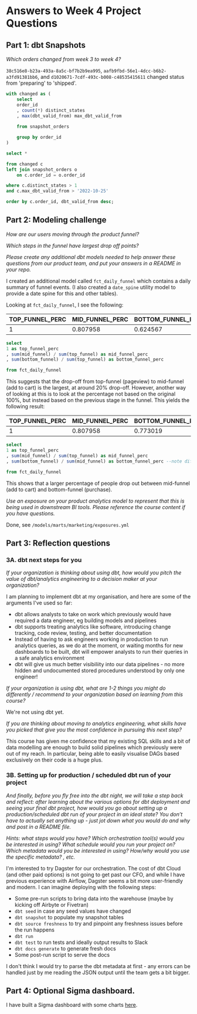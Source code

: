# Answers to Week 4 Project Questions

## Part 1: dbt Snapshots

_Which orders changed from week 3 to week 4?_

`38c516e8-b23a-493a-8a5c-bf7b2b9ea995`, `aafb9fbd-56e1-4dcc-b6b2-a3fd91381bb6`, and `d1020671-7cdf-493c-b008-c48535415611` changed status from 'preparing' to 'shipped'.

```sql
with changed as (
    select 
    order_id
    , count(*) distinct_states
    , max(dbt_valid_from) max_dbt_valid_from
    
    from snapshot_orders

    group by order_id
)

select *

from changed c
left join snapshot_orders o
    on c.order_id = o.order_id

where c.distinct_states > 1
and c.max_dbt_valid_from > '2022-10-25'

order by c.order_id, dbt_valid_from desc;
```

## Part 2: Modeling challenge

_How are our users moving through the product funnel?_

_Which steps in the funnel have largest drop off points?_

_Please create any additional dbt models needed to help answer these questions from our product team, and put your answers in a README in your repo._

I created an additional model called `fct_daily_funnel` which contains a daily summary of funnel events. (I also created a `date_spine` utility model to provide a date spine for this and other tables).

Looking at `fct_daily_funnel`, I see the following:

|TOP_FUNNEL_PERC	| MID_FUNNEL_PERC |	BOTTOM_FUNNEL_PERC|
|-------------------|-----------------|-------------------|
| 1                	| 0.807958	      | 0.624567          |

```sql
select 
1 as top_funnel_perc
, sum(mid_funnel) / sum(top_funnel) as mid_funnel_perc
, sum(bottom_funnel) / sum(top_funnel) as bottom_funnel_perc

from fct_daily_funnel
```

This suggests that the drop-off from top-funnel (pageview) to mid-funnel (add to cart) is the largest, at around 20% drop-off. However, another way of looking at this is to look at the percentage not based on the original 100%, but instead based on the previous stage in the funnel. This yields the following result:

|TOP_FUNNEL_PERC	| MID_FUNNEL_PERC |	BOTTOM_FUNNEL_PERC|
|-------------------|-----------------|-------------------|
| 1                	| 0.807958	      | 0.773019          |

```sql
select 
1 as top_funnel_perc
, sum(mid_funnel) / sum(top_funnel) as mid_funnel_perc
, sum(bottom_funnel) / sum(mid_funnel) as bottom_funnel_perc --note different denominator here

from fct_daily_funnel
```
This shows that a larger percentage of people drop out between mid-funnel (add to cart) and bottom-funnel (purchase). 

_Use an exposure on your product analytics model to represent that this is being used in downstream BI tools. Please reference the course content if you have questions._

Done, see `/models/marts/marketing/exposures.yml`

## Part 3: Reflection questions

### 3A. dbt next steps for you 

_If your organization is thinking about using dbt, how would you pitch the value of dbt/analytics engineering to a decision maker at your organization?_

I am planning to implement dbt at my organisation, and here are some of the arguments I've used so far:
- dbt allows analysts to take on work which previously would have required a data engineer, eg building models and pipelines
- dbt supports treating analytics like software, introducing change tracking, code review, testing, and better documentation
- Instead of having to ask engineers working in production to run analytics queries, as we do at the moment, or waiting months for new dashboards to be built, dbt will empower analysts to run their queries in a safe analytics environment
- dbt will give us much better visibiliity into our data pipelines - no more hidden and undocumented stored procedures understood by only one engineer!

_If your organization is using dbt, what are 1-2 things you might do differently / recommend to your organization based on learning from this course?_

We're not using dbt yet.

_If you are thinking about moving to analytics engineering, what skills have you picked that give you the most confidence in pursuing this next step?_

This course has given me confidence that my existing SQL skills and a bit of data modelling are enough to build solid pipelines which previously were out of my reach. In particular, being able to easily visualise DAGs based exclusively on their code is a huge plus.

### 3B. Setting up for production / scheduled dbt run of your project

_And finally, before you fly free into the dbt night, we will take a step back and reflect: after learning about the various options for dbt deployment and seeing your final dbt project, how would you go about setting up a production/scheduled dbt run of your project in an ideal state? You don’t have to actually set anything up - just jot down what you would do and why and post in a README file._

_Hints: what steps would you have? Which orchestration tool(s) would you be interested in using? What schedule would you run your project on? Which metadata would you be interested in using? How/why would you use the specific metadata? , etc._

I'm interested to try Dagster for our orchestration. The cost of dbt Cloud (and other paid options) is not going to get past our CFO, and while I have previous experience with Airflow, Dagster seems a bit more user-friendly and modern. I can imagine deploying with the following steps:

- Some pre-run scripts to bring data into the warehouse (maybe by kicking off Airbyte or Fivetran)
- `dbt seed` in case any seed values have changed
- `dbt snapshot` to populate my snapshot tables
- `dbt source freshness` to try and pinpoint any freshness issues before the run happens
- `dbt run`
- `dbt test` to run tests and ideally output results to Slack
- `dbt docs generate` to generate fresh docs
- Some post-run script to serve the docs

I don't think I would try to parse the dbt metadata at first - any errors can be handled just by me reading the JSON output until the team gets a bit bigger.

## Part 4: Optional Sigma dashboard.

I have built a Sigma dashboard with some charts [here](https://app.sigmacomputing.com/corise-dbt/workbook/workbook-4ijyy6pp0yVBPSNimLCgHL).
